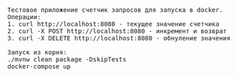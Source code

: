 <pre>Тестовое приложение счетчик запросов для запуска в docker.
Операции:
1. curl http://localhost:8080 - текущее значение счетчика
2. curl -X POST http://localhost:8080 - инкремент и возврат значения счетчика
3. curl -X DELETE http://localhost:8080 - обнуление значения счетчика

Запуск из корня:
./mvnw clean package -DskipTests 
docker-compose up</pre>
